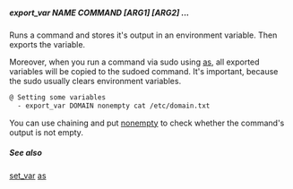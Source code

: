 ##### export_var NAME COMMAND [ARG1] [ARG2] ... #####

Runs a command and stores it's output in an environment variable. Then exports the variable. 

Moreover, when you run a command via sudo using [as](as.md), all exported variables will be copied to the sudoed command.
It's important, because the sudo usually clears environment variables.

```bash
@ Setting some variables
  - export_var DOMAIN nonempty cat /etc/domain.txt
```

You can use chaining and put [nonempty](nonempty.md) to check whether the command's output is not empty.

##### See also

[set_var](set_var.md)
[as](as.md)

